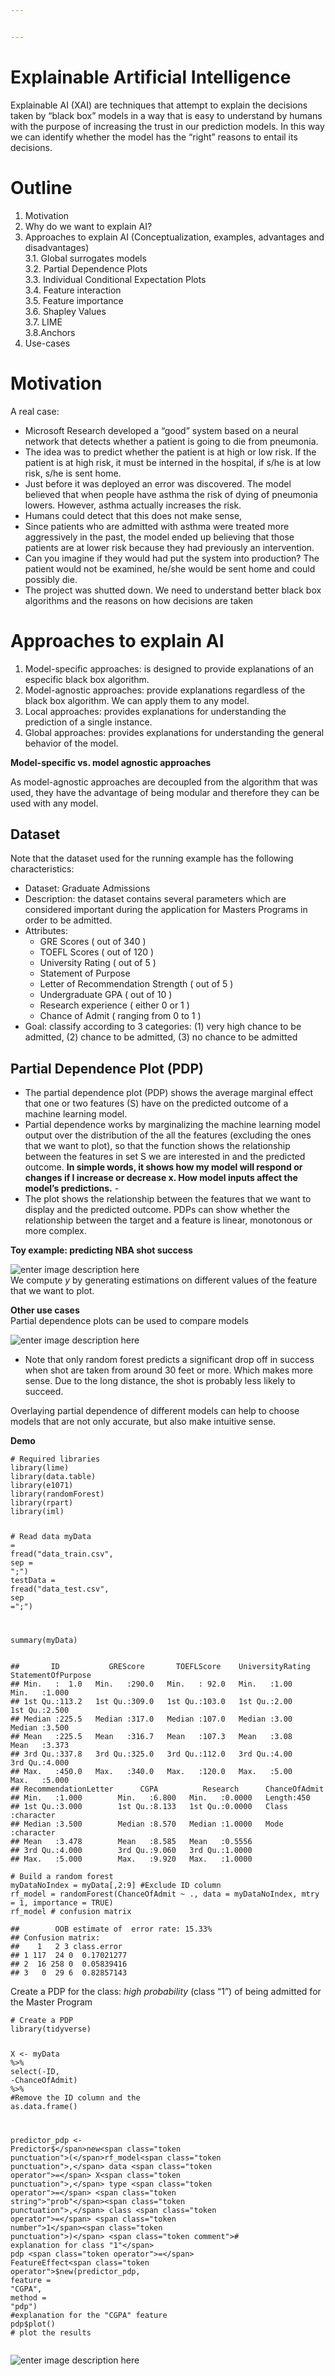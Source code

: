 ```yaml
---


---
```


<h1 id="explainable-artificial-intelligence">Explainable Artificial Intelligence</h1>
<p>Explainable AI (XAI) are techniques that attempt to explain the decisions taken by “black box” models in a way that is easy to understand by humans with the purpose of increasing the trust in our prediction models.  In this way we can identify whether the model has the “right” reasons  to entail its decisions.</p>
<h1 id="outline">Outline</h1>
<ol>
<li>Motivation</li>
<li>Why do we want to explain AI?</li>
<li>Approaches to explain AI (Conceptualization, examples, advantages and disadvantages)<br>
3.1. Global surrogates models<br>
3.2. Partial Dependence Plots<br>
3.3. Individual Conditional Expectation Plots<br>
3.4. Feature interaction<br>
3.5. Feature importance<br>
3.6. Shapley Values<br>
3.7. LIME<br>
3.8.Anchors</li>
<li>Use-cases</li>
</ol>
<h1 id="motivation">Motivation</h1>
<p>A real case:</p>
<ul>
<li>Microsoft Research developed a “good” system based on a neural network that detects whether a patient is going to die from pneumonia.</li>
<li>The idea was to predict whether the patient is at high or low risk. If the patient is at high risk, it must be interned in the hospital, if s/he is at low risk, s/he is sent home.</li>
<li>Just before it was deployed an error was discovered. The model believed that when people have asthma the risk of dying of pneumonia lowers. However, asthma actually increases the risk.</li>
<li>Humans could detect that this does not make sense,</li>
<li>Since patients who are admitted with asthma were treated more aggressively in the past, the model ended up believing that those patients are at lower risk because they had previously an intervention.</li>
<li>Can you imagine if they would had put the system into production? The patient would not be examined, he/she would be sent home and could possibly die.</li>
<li>The project was shutted down.  We need to understand better black box algorithms and the reasons on how decisions are taken</li>
</ul>
<h1 id="approaches-to-explain-ai">Approaches to explain AI</h1>
<ol>
<li>Model-specific approaches: is designed to provide explanations of an especific black box algorithm.</li>
<li>Model-agnostic approaches: provide explanations regardless of the black box algorithm. We can apply them to any model.</li>
<li>Local approaches: provides explanations for understanding the prediction of a single instance.</li>
<li>Global approaches: provides explanations for understanding the general behavior of the model.</li>
</ol>
<p><strong>Model-specific vs. model agnostic approaches</strong></p>
<p>As model-agnostic approaches are decoupled from the algorithm that was used, they have the advantage of being modular and therefore they can be used with any model.</p>
<h2 id="dataset">Dataset</h2>
<p>Note that the dataset used for the running example has the following characteristics:</p>
<ul>
<li>Dataset: Graduate Admissions</li>
<li>Description: the dataset contains several parameters which are considered important during the application for Masters Programs in order to be admitted.</li>
<li>Attributes:
<ul>
<li>GRE Scores ( out of 340 )</li>
<li>TOEFL Scores ( out of 120 )</li>
<li>University Rating ( out of 5 )</li>
<li>Statement of Purpose</li>
<li>Letter of Recommendation Strength ( out of 5 )</li>
<li>Undergraduate GPA ( out of 10 )</li>
<li>Research experience ( either 0 or 1 )</li>
<li>Chance of Admit ( ranging from 0 to 1 )</li>
</ul>
</li>
<li>Goal: classify according to 3 categories: (1) very high chance to be admitted, (2) chance to be admitted, (3) no chance to be admitted</li>
</ul>
<h2 id="partial-dependence-plot-pdp">Partial Dependence Plot (PDP)</h2>
<ul>
<li>The partial dependence plot (PDP) shows the average marginal effect that one or two features (S) have on the predicted outcome of a machine learning model.</li>
<li>Partial dependence works by marginalizing the machine learning model output over the distribution of the all the features (excluding the ones that we want to plot), so that the function shows the relationship between the features in set S we are interested in and the predicted outcome. <strong>In simple words, it shows how my model will respond or changes if I increase or decrease x. How model inputs affect the model’s predictions.</strong>  -</li>
<li>The plot shows the relationship between the features that we want to display and the predicted outcome. PDPs can show whether the relationship between the target and a feature is linear,  monotonous or more complex.</li>
</ul>
<p><strong>Toy example: predicting NBA shot success</strong></p>
<p><img src="https://lh3.googleusercontent.com/wF5Ra2ogzaN8T-jc5zJCMO3spH5q7mWOvznAO02kxYMW0UL9CYwmkYMfHbpHIC-a5eLXHh4skNUg=s900" alt="enter image description here"><br>
We compute <em>y</em> by generating estimations on different values of the feature that we want to plot.</p>
<p><img src="https://lh3.googleusercontent.com/kAjcx1bElarY9VeU9xN2EjRVu_qzsBlOOD3ihKLp-O7odYns_nscqgULO6KO5XOrV7Lc8ImoxK_S=s900" alt=""><br>
<strong>Other use cases</strong><br>
Partial dependence plots can be used to compare models</p>
<p><img src="https://lh3.googleusercontent.com/zPoolaI3Oxrbq_xd-y8XV9SXUAiiUGpw79syR3zJ4MBY_5Vax3lFM8SuVI8Hj82CzsE4kEwGf1i5=s500" alt="enter image description here"></p>
<ul>
<li>Note that only random forest predicts a significant drop off in success when shot are taken from around 30 feet or more. Which makes more sense. Due to the long distance, the shot is probably less likely to succeed.</li>
</ul>
<p>Overlaying partial dependence of different models can help to choose models that are not only accurate, but also make intuitive sense.</p>
<p><strong>Demo</strong></p>
<pre class=" language-r"><code class="prism  language-r"><span class="token comment"># Required libraries</span>
library<span class="token punctuation">(</span>lime<span class="token punctuation">)</span> 
library<span class="token punctuation">(</span>data.table<span class="token punctuation">)</span>
library<span class="token punctuation">(</span>e1071<span class="token punctuation">)</span>
library<span class="token punctuation">(</span>randomForest<span class="token punctuation">)</span>
library<span class="token punctuation">(</span>rpart<span class="token punctuation">)</span>
library<span class="token punctuation">(</span>iml<span class="token punctuation">)</span>

<span class="token comment"># Read data</span>
myData <span class="token operator">=</span> fread<span class="token punctuation">(</span><span class="token string">"data_train.csv"</span><span class="token punctuation">,</span> sep <span class="token operator">=</span> <span class="token string">";"</span><span class="token punctuation">)</span>
testData <span class="token operator">=</span> fread<span class="token punctuation">(</span><span class="token string">"data_test.csv"</span><span class="token punctuation">,</span> sep <span class="token operator">=</span><span class="token string">";"</span><span class="token punctuation">)</span>

summary<span class="token punctuation">(</span>myData<span class="token punctuation">)</span>
</code></pre>
<pre class=" language-r"><code class="prism  language-r"><span class="token comment">##       ID           GREScore       TOEFLScore    UniversityRating StatementOfPurpose</span>
<span class="token comment">## Min.   :  1.0   Min.   :290.0   Min.   : 92.0   Min.   :1.00     Min.   :1.000     </span>
<span class="token comment">## 1st Qu.:113.2   1st Qu.:309.0   1st Qu.:103.0   1st Qu.:2.00     1st Qu.:2.500     </span>
<span class="token comment">## Median :225.5   Median :317.0   Median :107.0   Median :3.00     Median :3.500     </span>
<span class="token comment">## Mean   :225.5   Mean   :316.7   Mean   :107.3   Mean   :3.08     Mean   :3.373     </span>
<span class="token comment">## 3rd Qu.:337.8   3rd Qu.:325.0   3rd Qu.:112.0   3rd Qu.:4.00     3rd Qu.:4.000     </span>
<span class="token comment">## Max.   :450.0   Max.   :340.0   Max.   :120.0   Max.   :5.00     Max.   :5.000     </span>
<span class="token comment">## RecommendationLetter      CGPA          Research      ChanceOfAdmit     </span>
<span class="token comment">## Min.   :1.000        Min.   :6.800   Min.   :0.0000   Length:450        </span>
<span class="token comment">## 1st Qu.:3.000        1st Qu.:8.133   1st Qu.:0.0000   Class :character  </span>
<span class="token comment">## Median :3.500        Median :8.570   Median :1.0000   Mode  :character  </span>
<span class="token comment">## Mean   :3.478        Mean   :8.585   Mean   :0.5556                     </span>
<span class="token comment">## 3rd Qu.:4.000        3rd Qu.:9.060   3rd Qu.:1.0000                     </span>
<span class="token comment">## Max.   :5.000        Max.   :9.920   Max.   :1.0000 </span>
</code></pre>
<pre class=" language-r"><code class="prism  language-r"><span class="token comment"># Build a random forest</span>
myDataNoIndex <span class="token operator">=</span> myData<span class="token punctuation">[</span><span class="token punctuation">,</span><span class="token number">2</span><span class="token operator">:</span><span class="token number">9</span><span class="token punctuation">]</span> <span class="token comment">#Exclude ID column</span>
rf_model <span class="token operator">=</span> randomForest<span class="token punctuation">(</span>ChanceOfAdmit <span class="token operator">~</span> .<span class="token punctuation">,</span> data <span class="token operator">=</span> myDataNoIndex<span class="token punctuation">,</span> mtry <span class="token operator">=</span> <span class="token number">1</span><span class="token punctuation">,</span> importance <span class="token operator">=</span> <span class="token boolean">TRUE</span><span class="token punctuation">)</span>  
rf_model <span class="token comment"># confusion matrix</span>
</code></pre>
<pre class=" language-r"><code class="prism  language-r"><span class="token comment">##        OOB estimate of  error rate: 15.33%</span>
<span class="token comment">## Confusion matrix:</span>
<span class="token comment">##    1   2 3 class.error</span>
<span class="token comment">## 1 117  24 0  0.17021277</span>
<span class="token comment">## 2  16 258 0  0.05839416</span>
<span class="token comment">## 3   0  29 6  0.82857143</span>
</code></pre>
<p>Create a PDP for the class: <em>high probability</em> (class “1”)  of being admitted for the Master Program</p>
<pre class=" language-r"><code class="prism  language-r"><span class="token comment"># Create a PDP  </span>
library<span class="token punctuation">(</span>tidyverse<span class="token punctuation">)</span>

X <span class="token operator">&lt;-</span> myData <span class="token percent-operator operator">%&gt;%</span>
  select<span class="token punctuation">(</span><span class="token operator">-</span>ID<span class="token punctuation">,</span> <span class="token operator">-</span>ChanceOfAdmit<span class="token punctuation">)</span> <span class="token percent-operator operator">%&gt;%</span> <span class="token comment">#Remove the ID column and the </span>
  as.data.frame<span class="token punctuation">(</span><span class="token punctuation">)</span>

predictor_pdp <span class="token operator">&lt;-</span> Predictor<span class="token operator">$</span>new<span class="token punctuation">(</span>rf_model<span class="token punctuation">,</span> data <span class="token operator">=</span> X<span class="token punctuation">,</span> type <span class="token operator">=</span> <span class="token string">"prob"</span><span class="token punctuation">,</span> class <span class="token operator">=</span> <span class="token number">1</span><span class="token punctuation">)</span> <span class="token comment"># explanation for class "1"</span>
pdp <span class="token operator">=</span> FeatureEffect<span class="token operator">$</span>new<span class="token punctuation">(</span>predictor_pdp<span class="token punctuation">,</span> feature <span class="token operator">=</span> <span class="token string">"CGPA"</span><span class="token punctuation">,</span> method <span class="token operator">=</span> <span class="token string">"pdp"</span><span class="token punctuation">)</span> <span class="token comment">#explanation for the "CGPA" feature</span>
pdp<span class="token operator">$</span>plot<span class="token punctuation">(</span><span class="token punctuation">)</span> <span class="token comment"># plot the results</span>
</code></pre>
<p><img src="https://lh3.googleusercontent.com/2J2DJgT8dF9Af1NV1qoueaRea3tiy3rcTh3LbCCB1R5UeOxnrHEDEqbvMg32xivyAEqjFW-YXX_U=s900" alt="enter image description here"></p>
<pre class=" language-r"><code class="prism  language-r">
</code></pre>

